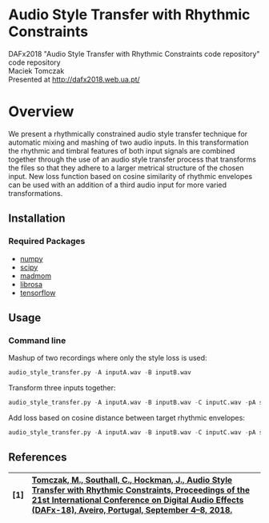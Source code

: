 # Audio Style Transfer with Rhythmic Constraints

DAFx2018 "Audio Style Transfer with Rhythmic Constraints code repository" code repository  
Maciek Tomczak  
Presented at http://dafx2018.web.ua.pt/

# Overview
We present a rhythmically constrained audio style transfer technique for automatic mixing and mashing of two audio inputs. In this transformation the rhythmic and timbral features of both input signals are combined together through the use of an audio style transfer process that transforms the files so that they adhere to a larger metrical structure of the chosen input. New loss function based on cosine similarity of rhythmic envelopes can be used with an addition of a third audio input for more varied transformations.

## Installation
### Required Packages
* [numpy](https://www.numpy.org)
* [scipy](https://www.scipy.org) 
* [madmom](https://github.com/CPJKU/madmom)   
* [librosa](https://librosa.github.io)
* [tensorflow](https://www.tensorflow.org)  

## Usage
### Command line
Mashup of two recordings where only the style loss is used:
```Python
audio_style_transfer.py -A inputA.wav -B inputB.wav
```
Transform three inputs together:
```Python
audio_style_transfer.py -A inputA.wav -B inputB.wav -C inputC.wav -pA style 0.3 -pB style 0.3 -pC content 0.4
```
Add loss based on cosine distance between target rhythmic envelopes:
```Python
audio_style_transfer.py -A inputA.wav -B inputB.wav -C inputC.wav -pA style 0.3 -pB style 0.3 -pC content 0.4 -mode ODF -target_odf_pattern C
```

## References
| **[1]** |                  **[Tomczak, M., Southall, C., Hockman, J., Audio Style Transfer with Rhythmic Constraints,                    Proceedings of the 21st International Conference on Digital Audio Effects (DAFx-18), Aveiro, Portugal, September 4–8, 2018.](https://github.com/maciek-tomczak/audio-style-transfer-with-rhythmic-constraints/blob/master/paper.pdf)**|
| :---- | :--- |

